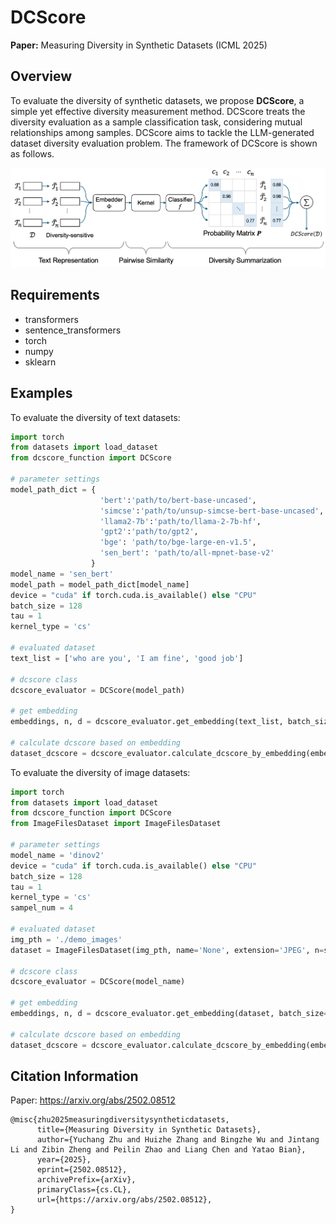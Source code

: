 # DCScore
**Paper:** Measuring Diversity in Synthetic Datasets (ICML 2025)

## Overview

To evaluate the diversity of synthetic datasets, we propose **DCScore**, a simple yet effective diversity measurement method. DCScore treats the diversity evaluation as a sample classification task, considering mutual relationships among samples. DCScore aims to tackle the LLM-generated dataset diversity evaluation problem. The framework of DCScore is shown as follows.

<img src="./framework.png" style="zoom: 50%;" />

## Requirements
- transformers
- sentence_transformers
- torch
- numpy
- sklearn

## Examples
To evaluate the diversity of text datasets:
```python
import torch
from datasets import load_dataset
from dcscore_function import DCScore

# parameter settings
model_path_dict = {
                    'bert':'path/to/bert-base-uncased',
                    'simcse':'path/to/unsup-simcse-bert-base-uncased',
                    'llama2-7b':'path/to/llama-2-7b-hf',
                    'gpt2':'path/to/gpt2',
                    'bge': 'path/to/bge-large-en-v1.5',
                    'sen_bert': 'path/to/all-mpnet-base-v2'
                  }
model_name = 'sen_bert'
model_path = model_path_dict[model_name]
device = "cuda" if torch.cuda.is_available() else "CPU"
batch_size = 128
tau = 1
kernel_type = 'cs'

# evaluated dataset
text_list = ['who are you', 'I am fine', 'good job']

# dcscore class
dcscore_evaluator = DCScore(model_path)

# get embedding
embeddings, n, d = dcscore_evaluator.get_embedding(text_list, batch_size=batch_size)

# calculate dcscore based on embedding
dataset_dcscore = dcscore_evaluator.calculate_dcscore_by_embedding(embeddings, kernel_type=kernel_type, tau=tau)
```

To evaluate the diversity of image datasets:
```python
import torch
from datasets import load_dataset
from dcscore_function import DCScore
from ImageFilesDataset import ImageFilesDataset

# parameter settings
model_name = 'dinov2'
device = "cuda" if torch.cuda.is_available() else "CPU"
batch_size = 128
tau = 1
kernel_type = 'cs'
sampel_num = 4

# evaluated dataset
img_pth = './demo_images'
dataset = ImageFilesDataset(img_pth, name='None', extension='JPEG', n=sampel_num, conditional=False)

# dcscore class
dcscore_evaluator = DCScore(model_name)

# get embedding
embeddings, n, d = dcscore_evaluator.get_embedding(dataset, batch_size=batch_size)

# calculate dcscore based on embedding
dataset_dcscore = dcscore_evaluator.calculate_dcscore_by_embedding(embeddings, kernel_type=kernel_type, tau=tau)
```

## Citation Information
Paper: <https://arxiv.org/abs/2502.08512>
```
@misc{zhu2025measuringdiversitysyntheticdatasets,
      title={Measuring Diversity in Synthetic Datasets}, 
      author={Yuchang Zhu and Huizhe Zhang and Bingzhe Wu and Jintang Li and Zibin Zheng and Peilin Zhao and Liang Chen and Yatao Bian},
      year={2025},
      eprint={2502.08512},
      archivePrefix={arXiv},
      primaryClass={cs.CL},
      url={https://arxiv.org/abs/2502.08512}, 
}
```